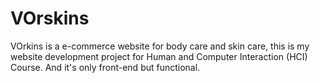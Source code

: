 # VOrskins

VOrkins is a e-commerce website for body care and skin care, this is my website development project for Human and Computer Interaction (HCI) Course. And it's only front-end but functional.
